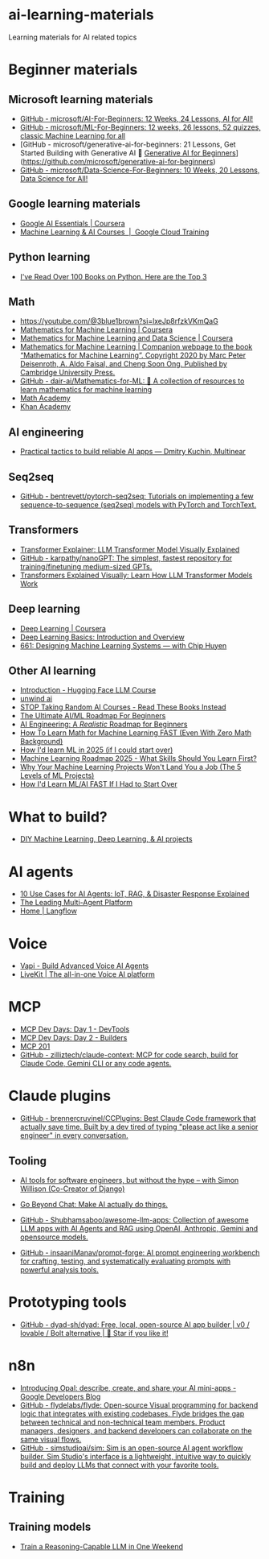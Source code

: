 # ai-learning-materials
Learning materials for AI related topics

# Beginner materials

## Microsoft learning materials

* [GitHub - microsoft/AI-For-Beginners: 12 Weeks, 24 Lessons, AI for All!](https://github.com/Microsoft/AI-For-Beginners)
* [GitHub - microsoft/ML-For-Beginners: 12 weeks, 26 lessons, 52 quizzes, classic Machine Learning for all](https://github.com/Microsoft/ML-for-Beginners)
* [GitHub - microsoft/generative-ai-for-beginners: 21 Lessons, Get Started Building with Generative AI  🔗 [Generative AI for Beginners](https://microsoft.github.io/generative-ai-for-beginners/)](https://github.com/microsoft/generative-ai-for-beginners)
* [GitHub - microsoft/Data-Science-For-Beginners: 10 Weeks, 20 Lessons, Data Science for All!](https://github.com/Microsoft/Data-Science-For-Beginners)

## Google learning materials

* [Google AI Essentials | Coursera](https://www.coursera.org/specializations/ai-essentials-google)
* [Machine Learning & AI Courses  |  Google Cloud Training](https://cloud.google.com/learn/training/machinelearning-ai)

## Python learning
* [I've Read Over 100 Books on Python. Here are the Top 3](https://www.youtube.com/watch?v=MqywbqLmjp4)

## Math

* https://youtube.com/@3blue1brown?si=lxeJp8rfzkVKmQaG
* [Mathematics for Machine Learning | Coursera](https://www.coursera.org/specializations/mathematics-machine-learning)
* [Mathematics for Machine Learning and Data Science | Coursera](https://www.coursera.org/specializations/mathematics-for-machine-learning-and-data-science/)
* [Mathematics for Machine Learning | Companion webpage to the book “Mathematics for Machine Learning”. Copyright 2020 by Marc Peter Deisenroth, A. Aldo Faisal, and Cheng Soon Ong. Published by Cambridge University Press.](https://mml-book.com/)
* [GitHub - dair-ai/Mathematics-for-ML: 🧮  A collection of resources to learn mathematics for machine learning](https://github.com/dair-ai/Mathematics-for-ML)
* [Math Academy](https://www.mathacademy.com)
* [Khan Academy](https://www.khanacademy.org)

## AI engineering

* [Practical tactics to build reliable AI apps — Dmitry Kuchin, Multinear](https://www.youtube.com/watch?v=-T6uZYYzkWw)

## Seq2seq

* [GitHub - bentrevett/pytorch-seq2seq: Tutorials on implementing a few sequence-to-sequence (seq2seq) models with PyTorch and TorchText.](https://github.com/bentrevett/pytorch-seq2seq)

## Transformers

* [Transformer Explainer: LLM Transformer Model Visually Explained](https://poloclub.github.io/transformer-explainer/)
* [GitHub - karpathy/nanoGPT: The simplest, fastest repository for training/finetuning medium-sized GPTs.](https://github.com/karpathy/nanoGPT)
* [Transformers Explained Visually: Learn How LLM Transformer Models Work](https://www.youtube.com/watch?v=ECR4oAwocjs)

## Deep learning

* [Deep Learning | Coursera](https://www.coursera.org/specializations/deep-learning)
* [Deep Learning Basics: Introduction and Overview](https://www.youtube.com/watch?v=O5xeyoRL95U)
* [661: Designing Machine Learning Systems — with Chip Huyen](https://www.youtube.com/watch?v=RUIcLaXGGcU)

## Other AI learning

* [Introduction - Hugging Face LLM Course](https://huggingface.co/learn/llm-course/chapter1/1)
* [unwind ai](https://www.theunwindai.com/)
* [STOP Taking Random AI Courses - Read These Books Instead](https://www.youtube.com/watch?v=eE6yvtKLwvk)
* [The Ultimate AI/ML Roadmap For Beginners](https://www.youtube.com/watch?v=JAWSqX2fBvQ)
* [AI Engineering: A *Realistic* Roadmap for Beginners](https://www.youtube.com/watch?v=dbUIjFXIpis)
* [How To Learn Math for Machine Learning FAST (Even With Zero Math Background)](https://www.youtube.com/watch?v=KgolhE7p-KY)
* [How I'd learn ML in 2025 (if I could start over)](https://www.youtube.com/watch?v=_xIwjmCH6D4)
* [Machine Learning Roadmap 2025 - What Skills Should You Learn First?](https://www.youtube.com/watch?v=lU12aoer3Mk)
* [Why Your Machine Learning Projects Won't Land You a Job (The 5 Levels of ML Projects)](https://www.youtube.com/watch?v=Bx4BYXOE9SQ)
* [How I'd Learn ML/AI FAST If I Had to Start Over](https://www.youtube.com/watch?v=8xUher8-5_Q)

# What to build?

* [DIY Machine Learning, Deep Learning, & AI projects](https://www.youtube.com/watch?v=x20Kk6G0QkU)

# AI agents

* [10 Use Cases for AI Agents: IoT, RAG, & Disaster Response Explained](https://www.youtube.com/watch?v=Ts42JTye-AI)
* [The Leading Multi-Agent Platform](https://www.crewai.com)
* [Home | Langflow](https://www.langflow.org)

# Voice 

* [Vapi - Build Advanced Voice AI Agents](https://vapi.ai)
* [LiveKit | The all-in-one Voice AI platform](https://livekit.io)

# MCP

* [MCP Dev Days: Day 1 - DevTools](https://www.youtube.com/watch?v=8-okWLAUI3Q)
* [MCP Dev Days: Day 2 - Builders](https://www.youtube.com/watch?v=lHuxDMMkGJ8)
* [MCP 201](https://www.youtube.com/watch?v=HNzH5Us1Rvg)
* [GitHub - zilliztech/claude-context: MCP for code search, build for Claude Code, Gemini CLI or any code agents.](https://github.com/zilliztech/claude-context)

# Claude plugins

* [GitHub - brennercruvinel/CCPlugins: Best Claude Code framework that actually save time. Built by a dev tired of typing "please act like a senior engineer" in every conversation.](https://github.com/brennercruvinel/CCPlugins)

## Tooling

* [AI tools for software engineers, but without the hype – with Simon Willison (Co-Creator of Django)](https://www.youtube.com/watch?v=uRuLgar5XZw)

* [Go Beyond Chat: Make AI actually do things.](https://www.arcade.dev/)
* [GitHub - Shubhamsaboo/awesome-llm-apps: Collection of awesome LLM apps with AI Agents and RAG using OpenAI, Anthropic, Gemini and opensource models.](https://github.com/Shubhamsaboo/awesome-llm-apps)
* [GitHub - insaaniManav/prompt-forge: AI prompt engineering workbench for crafting, testing, and systematically evaluating prompts with powerful analysis tools.](https://github.com/insaaniManav/prompt-forge)

# Prototyping tools

* [GitHub - dyad-sh/dyad: Free, local, open-source AI app builder | v0 / lovable / Bolt alternative | 🌟 Star if you like it!](https://github.com/dyad-sh/dyad)

# n8n

* [Introducing Opal: describe, create, and share your AI mini-apps - Google Developers Blog](https://developers.googleblog.com/en/introducing-opal/)
* [GitHub - flydelabs/flyde: Open-source Visual programming for backend logic that integrates with existing codebases. Flyde bridges the gap between technical and non-technical team members. Product managers, designers, and backend developers can collaborate on the same visual flows.](https://github.com/flydelabs/flyde)
* [GitHub - simstudioai/sim: Sim is an open-source AI agent workflow builder. Sim Studio's interface is a lightweight, intuitive way to quickly build and deploy LLMs that connect with your favorite tools.](https://github.com/simstudioai/sim)

# Training

## Training models

* [Train a Reasoning-Capable LLM in One Weekend](https://www.youtube.com/watch?v=hMGikmMFLAU)
